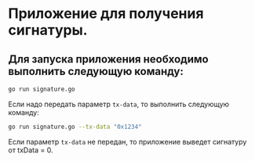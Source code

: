 # Приложение для получения сигнатуры.
## Для запуска приложения необходимо выполнить следующую команду:

```bash
go run signature.go
```

Если надо передать параметр `tx-data`, то выполнить следующую команду:

```bash
go run signature.go --tx-data "0x1234"
```

Если параметр `tx-data` не передан, то приложение выведет сигнатуру от txData = 0.

